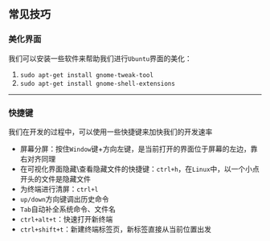 ## 常见技巧

### 美化界面

我们可以安装一些软件来帮助我们进行`Ubuntu`界面的美化：

1. `sudo apt-get install gnome-tweak-tool`
2. `sudo apt-get install gnome-shell-extensions`

***

### 快捷键

我们在开发的过程中，可以使用一些快捷键来加快我们的开发速率

- 屏幕分屏：按住`Window`键+方向左键，是当前打开的界面位于屏幕的左边，靠右对齐同理
- 在可视化界面隐藏\查看隐藏文件的快捷键：`ctrl+h`，在`Linux`中，以一个小点开头的文件是隐藏文件
- 为终端进行清屏：`ctrl+l`
- `up/down`方向键调出历史命令
- `Tab`自动补全系统命令、文件名
- `ctrl+alt+t`：快速打开新终端
- `ctrl+shift+t`：新建终端标签页，新标签直接从当前位置出发

